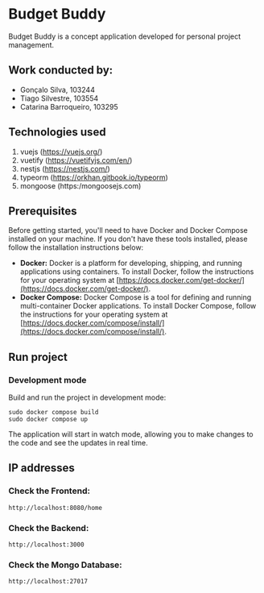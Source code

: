 # Budget Buddy

Budget Buddy is a concept application developed for personal project management.

## Work conducted by:
* Gonçalo Silva, 103244
* Tiago Silvestre, 103554
* Catarina Barroqueiro, 103295

## Technologies used

1. vuejs (https://vuejs.org/)
2. vuetify (https://vuetifyjs.com/en/)
3. nestjs (https://nestjs.com/)
4. typeorm (https://orkhan.gitbook.io/typeorm)
5. mongoose (https:/mongoosejs.com)

## Prerequisites

Before getting started, you'll need to have Docker and Docker Compose installed on your machine. If you don't have these tools installed, please follow the installation instructions below:

- **Docker:** Docker is a platform for developing, shipping, and running applications using containers. To install Docker, follow the instructions for your operating system at [https://docs.docker.com/get-docker/](https://docs.docker.com/get-docker/).
- **Docker Compose:** Docker Compose is a tool for defining and running multi-container Docker applications. To install Docker Compose, follow the instructions for your operating system at [https://docs.docker.com/compose/install/](https://docs.docker.com/compose/install/).

## Run project

### Development mode

Build and run the project in development mode:

```
sudo docker compose build
sudo docker compose up
```

The application will start in watch mode, allowing you to make changes to the code and see the updates in real time.

## IP addresses

### Check the Frontend:

```
http://localhost:8080/home
```

### Check the Backend:

```
http://localhost:3000
```

### Check the Mongo Database:

```
http://localhost:27017
```

